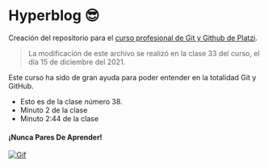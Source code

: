 # Hyperblog 😎
Creación del repositorio para el [curso profesional de Git y Github de Platzi](https://platzi.com/clases/git-github/ "curso de Git y Github de Platzi").
>La modificación de este archivo se realizó en la clase 33 del curso, el día 15 de diciembre del 2021.

Este curso ha sido de gran ayuda para poder entender en la totalidad Git y GitHub.
* Esto es de la clase número 38.
* Minuto 2 de la clase
* Minuto 2:44 de la clase

#### ¡Nunca Pares De Aprender!

[![Gif](https://c.tenor.com/8-ez-dP_FMMAAAAC/valorant-sova.gif "Gif")](https://c.tenor.com/8-ez-dP_FMMAAAAC/valorant-sova.gif "Gif")